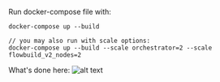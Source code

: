 Run docker-compose file with:

```
docker-compose up --build

// you may also run with scale options:
docker-compose up --build --scale orchestrator=2 --scale flowbuild_v2_nodes=2
```


What's done here:
![alt text](https://github.com/imagure/flowbuild-poc-modules/blob/master/image.jpg?raw=true)
